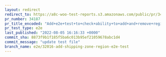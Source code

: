 ```yaml
---
layout: redirect
redirect_to: https://a8c-woo-test-reports.s3.amazonaws.com/public/pr/34187/e2e/index.html
pr_number: 34187
pr_title_encoded: "Add+e2e+test+to+check+ability+to+add+and+remove+regions+from+shipping%E2%80%A6"
pr_test_type: e2e
last_published: "2022-08-05 16:16:33 +0000"
commit_sha: 8873f9b1f185f5ba6c013b95ef21059678abc1d4
commit_message: "update test file"
branch_name: e2e/32016-add-shipping-zone-region-e2e-test
---
```

